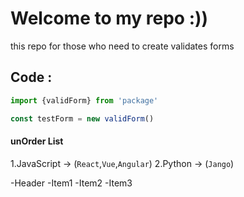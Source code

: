 # Welcome to my repo :))
<p>this repo for those who need to create validates forms </p>

## Code :
```javascript
import {validForm} from 'package'

const testForm = new validForm()
```

#### unOrder List 
1.JavaScript -> (`React`,`Vue`,`Angular`)
2.Python -> (`Jango`)

-Header 
    -Item1
    -Item2
    -Item3
